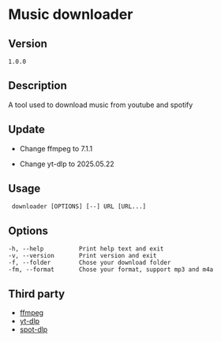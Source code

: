 # Music downloader

## Version

```shell
1.0.0
```

## Description

A tool used to download music from youtube and spotify

## Update

- Change ffmpeg to 7.1.1

- Change yt-dlp to 2025.05.22

## Usage

```shell
 downloader [OPTIONS] [--] URL [URL...]
```

## Options

```shell
-h, --help          Print help text and exit
-v, --version       Print version and exit
-f, --folder        Chose your download folder
-fm, --format       Chose your format, support mp3 and m4a
```

## Third party

- [ffmpeg](https://github.com/FFmpeg/FFmpeg)
- [yt-dlp](https://github.com/yt-dlp/yt-dlp)
- [spot-dlp](https://github.com/spotDL/spotify-downloader)
